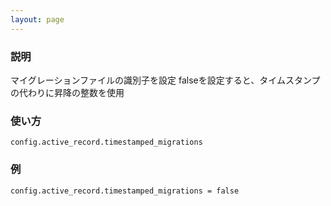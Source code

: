 ```yaml
---
layout: page
---
```

### 説明
マイグレーションファイルの識別子を設定
falseを設定すると、タイムスタンプの代わりに昇降の整数を使用

### 使い方
    config.active_record.timestamped_migrations

### 例
    config.active_record.timestamped_migrations = false